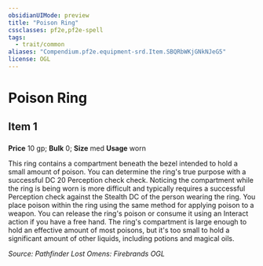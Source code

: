 ```yaml
---
obsidianUIMode: preview
title: "Poison Ring"
cssclasses: pf2e,pf2e-spell
tags:
  - trait/common
aliases: "Compendium.pf2e.equipment-srd.Item.SBQRbWKjGNkNJeG5"
license: OGL
---
```

# Poison Ring
## Item 1
### 


**Price** 10 gp; 
**Bulk** 0; **Size** med
**Usage** worn

This ring contains a compartment beneath the bezel intended to hold a small amount of poison. You can determine the ring's true purpose with a successful DC 20 Perception check check. Noticing the compartment while the ring is being worn is more difficult and typically requires a successful Perception check against the Stealth DC of the person wearing the ring. You place poison within the ring using the same method for applying poison to a weapon. You can release the ring's poison or consume it using an Interact action if you have a free hand. The ring's compartment is large enough to hold an effective amount of most poisons, but it's too small to hold a significant amount of other liquids, including potions and magical oils.

*Source: Pathfinder Lost Omens: Firebrands*
*OGL*